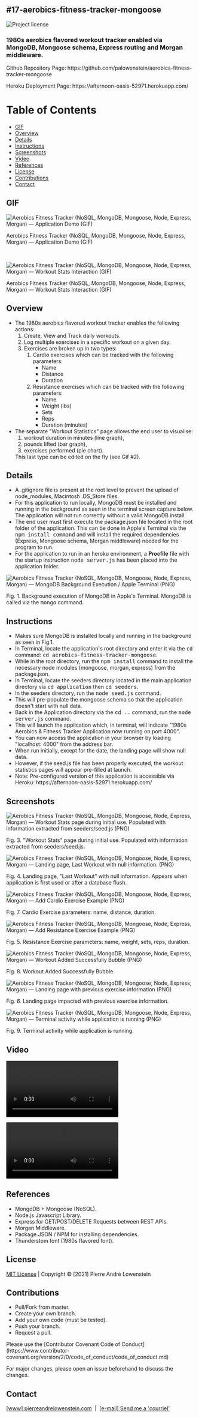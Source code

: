 ## #17-aerobics-fitness-tracker-mongoose
![Project license](https://img.shields.io/badge/license-MIT,https://choosealicense.com/licenses/mit/-brightgreen)

<h3>1980s aerobics flavored workout tracker enabled via MongoDB, Mongoose schema, Express routing and Morgan middleware.</h3>

<p>Github Repository Page: https://github.com/palowenstein/aerobics-fitness-tracker-mongoose</p>
<p>Heroku Deployment Page: https://afternoon-oasis-52971.herokuapp.com/</p>

# Table of Contents
  * [GIF](#GIF)
  * [Overview](#Overview)
  * [Details](#Details)
  * [Instructions](#Instructions)
  * [Screenshots](#Screenshots)
  * [Video](#Video)
  * [References](#References)
  * [License](#License)
  * [Contributions](#Contributions)  
  * [Contact](#Contact)


## GIF
![Aerobics Fitness Tracker (NoSQL, MongoDB, Mongoose, Node, Express, Morgan) — Application Demo (GIF)](./demo_assets/17-10-aerobics-fitness-tracker-mongoose-application-demo.gif "Aerobics Fitness Tracker (NoSQL, MongoDB, Mongoose, Node, Express, Morgan) — Application Demo (GIF)")
<p>Aerobics Fitness Tracker (NoSQL, MongoDB, Mongoose, Node, Express, Morgan) — Application Demo (GIF)</p>
<br />

![Aerobics Fitness Tracker (NoSQL, MongoDB, Mongoose, Node, Express, Morgan) — Workout Stats Interaction (GIF)](./demo_assets/17-11-aerobics-fitness-tracker-mongoose-workout-stats-interaction.gif "Aerobics Fitness Tracker (NoSQL, MongoDB, Mongoose, Node, Express, Morgan) — Workout Stats Interaction (GIF)")
<p>Aerobics Fitness Tracker (NoSQL, MongoDB, Mongoose, Node, Express, Morgan) — Workout Stats Interaction (GIF)</p>


## Overview
<ul>
<li>The 1980s aerobics flavored workout tracker enables the following actions:
  <ol>
    <li>Create, View and Track daily workouts.</li>
    <li>Log multiple exercises in a specific workout on a given day.</li>
    <li>Exercises are broken up in two types:
        <ol>
          <li>Cardio exercises which can be tracked with the following parameters:
              <ul>
                  <li>Name</li>
                  <li>Distance</li>
                  <li>Duration</li>
              </ul>
          </li>
          <li>Resistance exercises which can be tracked with the following parameters:
              <ul>
                  <li>Name</li>
                  <li>Weight (lbs)</li>
                  <li>Sets</li>
                  <li>Reps</li>
                  <li>Duration (minutes)</li>
              </ul>
          </li>
        </ol>
      </li>
    </ol>
    <li>The separate "Workout Statistics" page allows the end user to visualise:
      <ol>
        <li>workout duration in minutes (line graph),</li>
        <li>pounds lifted (bar graph),</li>
        <li>exercises performed (pie chart).</li>
      </ol>
      This last type can be edited on the fly (see Gif #2).</li>
  </li>
</ul>

## Details
<ul>
<li>A .gitignore file is present at the root level to prevent the upload of node_modules, Macintosh .DS_Store files.</li>
<li>For this application to run locally, MongoDB must be installed and running in the background as seen in the terminal screen capture below. The application will not run correctly without a valid MongoDB install.</li>
<li>The end user must first execute the package.json file located in the root folder of the application. This can be done in Apple's Terminal via the <kbd>npm install command</kbd> and will install the required dependencies (Express, Mongoose schema, Morgan middleware) needed for the program to run.</li>
<li>For the application to run in an heroku environment, a <strong>Procfile</strong> file with the startup instruction <kbd>node server.js</kbd> has been placed into the application folder.</li>
</ul>

![Aerobics Fitness Tracker (NoSQL, MongoDB, Mongoose, Node, Express, Morgan) — MongoDB Background Execution / Apple Terminal (PNG)](./demo_assets/17-1-aerobics-fitness-tracker-mongoose-mongoDB.png "Aerobics Fitness Tracker (NoSQL, MongoDB, Mongoose, Node, Express, Morgan) — MongoDB Background Execution / Apple Terminal (PNG)")
<p>Fig. 1. Background execution of MongoDB in Apple's Terminal. MongoDB is called via the <kbd>mongo</kbd> command.</p>

## Instructions
<ul>
<li>Makes sure MongoDB is installed locally and running in the background as seen in Fig.1.</li>
<li>In Terminal, locate the application's root directory and enter it via the <kbd>cd</kbd> command: <kbd>cd aerobics-fitness-tracker-mongoose</kbd>.
<li>While in the root directory, run the <kbd>npm install</kbd> command to install the necessary node modules (mongoose, morgan, express) from the package.json.</li>
<li>In Terminal, locate the seeders directory located in the main application directory via <kbd>cd application</kbd> then <kbd>cd seeders</kbd>.</li>
<li>In the seeders directory, run the <kbd>node seed.js</kbd> command.</li>
<li>This will pre-populate the mongoose schema so that the application doesn't start with null data.</li>
<li>Back in the Application directory via the <kbd>cd ..</kbd> command, run the <kbd>node server.js</kbd> command.</li>
<li>This will launch the application which, in terminal, will indicate "1980s Aerobics & Fitness Tracker Application now running on port 4000".
<li>You can now access the application in your browser by loading "localhost: 4000" from the address bar.</li>
<li>When run initially, except for the date, the landing page will show null data.</li>
<li>However, if the seed.js file has been properly executed, the workout statistics pages will appear pre-filled at launch.</li>
<li>Note: Pre-configured version of this application is accessible via Heroku: https://afternoon-oasis-52971.herokuapp.com/</li>
</ul>


## Screenshots

![Aerobics Fitness Tracker (NoSQL, MongoDB, Mongoose, Node, Express, Morgan) — Workout Stats page during initial use. Populated with information extracted from seeders/seed.js (PNG)](./demo_assets/17-3-aerobics-fitness-tracker-mongoose-workout-stats-application-startup.png "Aerobics Fitness Tracker (NoSQL, MongoDB, Mongoose, Node, Express, Morgan) — Workout Stats page during initial use. Populated with information extracted from seeders/seed.js (PNG)")
<p>Fig. 3. "Workout Stats" page during initial use. Populated with information extracted from seeders/seed.js.</p>

![Aerobics Fitness Tracker (NoSQL, MongoDB, Mongoose, Node, Express, Morgan) — Landing page, Last Workout with null information. (PNG)](./demo_assets/17-4-aerobics-fitness-tracker-mongoose-landing-page-last-workout-first-use.png "Aerobics Fitness Tracker (NoSQL, MongoDB, Mongoose, Node, Express, Morgan) — Landing page, Last Workout with null information. (PNG)")
<p>Fig. 4. Landing page, "Last Workout" with null information. Appears when application is first used or after a database flush.</p>

![Aerobics Fitness Tracker (NoSQL, MongoDB, Mongoose, Node, Express, Morgan) — Add Cardio Exercise Example (PNG)](./demo_assets/17-7-aerobics-fitness-tracker-mongoose-add-your-exercise-cardio-example.png "Aerobics Fitness Tracker (NoSQL, MongoDB, Mongoose, Node, Express, Morgan) — Add Cardio Exercise Example (PNG)")
<p>Fig. 7. Cardio Exercise parameters: name, distance, duration.</p>

![Aerobics Fitness Tracker (NoSQL, MongoDB, Mongoose, Node, Express, Morgan) — Add Resistance Exercise Example (PNG)](./demo_assets/17-5-aerobics-fitness-tracker-mongoose-add-your-exercise-resistance-example.png "Aerobics Fitness Tracker (NoSQL, MongoDB, Mongoose, Node, Express, Morgan) — Add Resistance Exercise Example (PNG)")
<p>Fig. 5. Resistance Exercise parameters: name, weight, sets, reps, duration.</p>

![Aerobics Fitness Tracker (NoSQL, MongoDB, Mongoose, Node, Express, Morgan) — Workout Added Successfully Bubble (PNG)](./demo_assets/17-8-aerobics-fitness-tracker-mongoose-workout-added-successfully.png "Aerobics Fitness Tracker (NoSQL, MongoDB, Mongoose, Node, Express, Morgan) — Workout Added Successfully Bubble (PNG)")
<p>Fig. 8. Workout Added Successfully Bubble.</p>

![Aerobics Fitness Tracker (NoSQL, MongoDB, Mongoose, Node, Express, Morgan) — Landing page with previous exercise information (PNG)](./demo_assets/17-6-aerobics-fitness-tracker-mongoose-landing-page-last-workout-populated-with-information.png "Aerobics Fitness Tracker (NoSQL, MongoDB, Mongoose, Node, Express, Morgan) — Landing page with previous exercise information (PNG)")
<p>Fig. 6. Landing page impacted with previous exercise information.</p>

![Aerobics Fitness Tracker (NoSQL, MongoDB, Mongoose, Node, Express, Morgan) — Terminal activity while application is running (PNG)](./demo_assets/17-9-aerobics-fitness-tracker-mongoose-typical-terminal-activity-while-application-is-running.png "Aerobics Fitness Tracker (NoSQL, MongoDB, Mongoose, Node, Express, Morgan) — Terminal activity while application is running (PNG)")
<p>Fig. 9. Terminal activity while application is running.</p>




## Video
![Aerobics Fitness Tracker (NoSQL, MongoDB, Mongoose, Node, Express, Morgan) — Application Demo (MP4)](./demo_assets/17-10-aerobics-fitness-tracker-mongoose-application-demo.mp4 "Aerobics Fitness Tracker (NoSQL, MongoDB, Mongoose, Node, Express, Morgan) — Application Demo (MP4)")
<br />

![Aerobics Fitness Tracker (NoSQL, MongoDB, Mongoose, Node, Express, Morgan) — Workout Stats Interaction (MP4)](./demo_assets/17-11-aerobics-fitness-tracker-mongoose-workout-stats-interaction.mp4 "Aerobics Fitness Tracker (NoSQL, MongoDB, Mongoose, Node, Express, Morgan) — Workout Stats Interaction (MP4)")
<br />



## References
<ul>
	<li>MongoDB + Mongoose (NoSQL).</li>
	<li>Node.js Javascript Library.</li>
	<li>Express for GET/POST/DELETE Requests between REST APIs.</li>
	<li>Morgan Middleware.</li>
	<li>Package.JSON / NPM for installing dependencies.</li>
  <li>Thunderstom font (1980s flavored font).</li>
</ul>

## License
<p>
<a href="./MITlicense.txt">MIT License</a> | Copyright © [2021] Pierre André Lowenstein
</p>

## Contributions
<ul>
<li>Pull/Fork from master.</li>
<li>Create your own branch.</li>
<li>Add your own code (must be tested).</li>
<li>Push your branch.</li>
<li>Request a pull.</li>
</ul>

<p>Please use the [Contributor Covenant Code of Conduct](https://www.contributor-covenant.org/version/2/0/code_of_conduct/code_of_conduct.md)</p>
<p>For major changes, please open an issue beforehand to discuss the changes.</p>

## Contact
<p>
<a href="https://pierreandrelowenstein.com" title="[www] Pierre Andr&eacute; Lowenstein" target="_blank">[www] pierreandrelowenstein.com</a>
&nbsp;|&nbsp;
<a href="mailto:coder@pierreandrelowenstein.com" title="Courriel / E-Mail">[e-mail] Send me a 'courriel'</a>
</p>